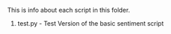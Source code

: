 This is info about each script in this folder.
  1. test.py - Test Version of the basic sentiment script
